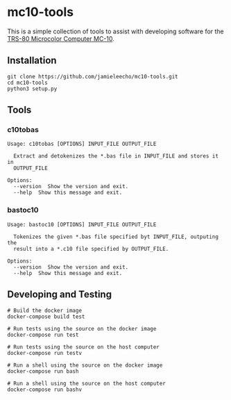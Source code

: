 # mc10-tools

This is a simple collection of tools to assist with developing software for
the [TRS-80 Microcolor Computer MC-10](https://en.wikipedia.org/wiki/TRS-80_MC-10).


## Installation
```
git clone https://github.com/jamieleecho/mc10-tools.git
cd mc10-tools
python3 setup.py
```


## Tools
### c10tobas
```
Usage: c10tobas [OPTIONS] INPUT_FILE OUTPUT_FILE

  Extract and detokenizes the *.bas file in INPUT_FILE and stores it in
  OUTPUT_FILE

Options:
  --version  Show the version and exit.
  --help  Show this message and exit.
```

### bastoc10
```
Usage: bastoc10 [OPTIONS] INPUT_FILE OUTPUT_FILE

  Tokenizes the given *.bas file specified byt INPUT_FILE, outputing the
  result into a *.c10 file specified by OUTPUT_FILE.

Options:
  --version  Show the version and exit.
  --help  Show this message and exit.
```


## Developing and Testing
```
# Build the docker image
docker-compose build test

# Run tests using the source on the docker image
docker-compose run test

# Run tests using the source on the host computer
docker-compose run testv

# Run a shell using the source on the docker image
docker-compose run bash

# Run a shell using the source on the host computer
docker-compose run bashv

```
